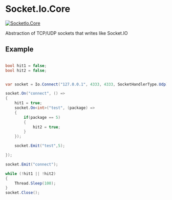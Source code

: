 # Socket.Io.Core
[![SocketIo.Core](https://img.shields.io/nuget/v/SocketIo.Core.svg?maxAge=2592000)](https://www.nuget.org/packages/SocketIo.Core/)

Abstraction of TCP/UDP sockets that writes like Socket.IO

## Example

```csharp

bool hit1 = false;
bool hit2 = false;


var socket = Io.Connect("127.0.0.1", 4333, 4333, SocketHandlerType.Udp);

socket.On("connect", () =>
{
	hit1 = true;
	socket.On<int>("test", (package) =>
	{
		if(package == 5)
		{
			hit2 = true;
		}
	});

	socket.Emit("test",5);

});

socket.Emit("connect");

while (!hit1 || !hit2)
{
	Thread.Sleep(100);
}
socket.Close();

```
